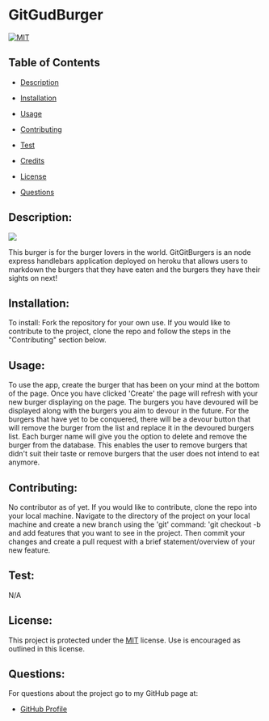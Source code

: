   # GitGudBurger

  [![MIT](https://img.shields.io/badge/License-MIT-yellow.svg)](https://opensource.org/licenses/MIT)

  ## Table of Contents

   * [Description](#description) 

   * [Installation](#installation) 

   * [Usage](#usage) 

   * [Contributing](#contributing) 

   * [Test](#test) 

   * [Credits](#credits) 

   * [License](#license) 

   * [Questions](#questions) 


  ## Description:
  ![](./index.png)

  This burger is for the burger lovers in the world. GitGitBurgers is an node express handlebars application deployed on heroku that allows users to markdown the burgers that they have eaten and the burgers they have their sights on next! 
  ## Installation: 
  To install: Fork the repository for your own use. If you would like to contribute to the project, clone the repo and follow the steps in the "Contributing" section below.
  ## Usage:
  To use the app, create the burger that has been on your mind at the bottom of the page. Once you have clicked 'Create' the page will refresh with your new burger displaying on the page. The burgers you have devoured will be displayed along with the burgers you aim to devour in the future. For the burgers that have yet to be conquered, there will be a devour button that will remove the burger from the list and replace it in the devoured burgers list. Each burger name will give you the option to delete and remove the burger from the database. This enables the user to remove burgers that didn't suit their taste or remove burgers that the user does not intend to eat anymore.
  ## Contributing: 
  No contributor as of yet. If you would like to contribute, clone the repo into your local machine. Navigate to the directory of the project on your local machine and create a new branch using the 'git' command: 'git checkout -b <your branch name> and add features that you want to see in the project. Then commit your changes and create a pull request with a brief statement/overview of your new feature.
  ## Test: 
  N/A
  ## License:  

  This project is protected under the [MIT](https://opensource.org/licenses/MIT) license. Use is encouraged as outlined in this license.

  ## Questions: 
  For questions about the project go to my GitHub page at:

  * [GitHub Profile](https://github.com/Nardacyon)
